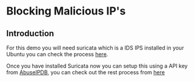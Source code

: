 # Blocking Malicious IP's

## Introduction
For this demo you will need suricata which is a IDS IPS installed in your Ubuntu you can check the process [here](https://medium.com/@cybertoolguardian/setting-up-a-idp-ips-in-ubuntu-0408d7ad3e42).

Once you have installed Suricata now you can setup this using a API key from [AbuseIPDB](https://www.abuseipdb.com), you can check out the rest process from [here](https://medium.com/@cybertoolguardian/blocking-malicious-ips-using-suricata-3c94a9af3d17)
